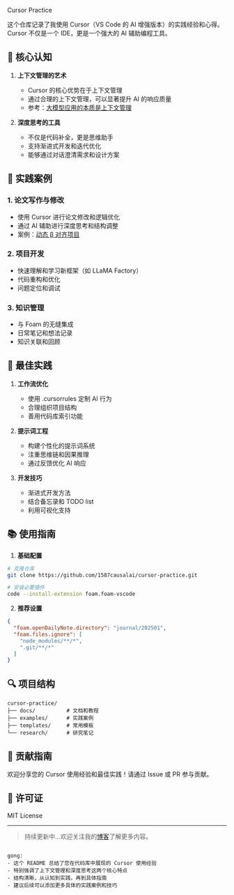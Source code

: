 
 Cursor Practice

这个仓库记录了我使用 Cursor（VS Code 的 AI 增强版本）的实践经验和心得。Cursor 不仅是一个 IDE，更是一个强大的 AI 辅助编程工具。

## 🎯 核心认知

1. **上下文管理的艺术**
   - Cursor 的核心优势在于上下文管理
   - 通过合理的上下文管理，可以显著提升 AI 的响应质量
   - 参考：[大模型应用的本质是上下文管理](markdown:journal/202412/2024-12-14.md)

2. **深度思考的工具**
   - 不仅是代码补全，更是思维助手
   - 支持渐进式开发和迭代优化
   - 能够通过对话澄清需求和设计方案

## 💫 实践案例

### 1. 论文写作与修改
- 使用 Cursor 进行论文修改和逻辑优化
- 通过 AI 辅助进行深度思考和结构调整
- 案例：[动态 β 对齐项目](markdown:journal/202501/2025-01-02.md)

### 2. 项目开发
- 快速理解和学习新框架（如 LLaMA Factory）
- 代码重构和优化
- 问题定位和调试

### 3. 知识管理
- 与 Foam 的无缝集成
- 日常笔记和想法记录
- 知识关联和回顾

## 🚀 最佳实践

1. **工作流优化**
   - 使用 .cursorrules 定制 AI 行为
   - 合理组织项目结构
   - 善用代码库索引功能

2. **提示词工程**
   - 构建个性化的提示词系统
   - 注重思维链和因果推理
   - 通过反馈优化 AI 响应

3. **开发技巧**
   - 渐进式开发方法
   - 结合备忘录和 TODO list
   - 利用可视化支持

## 📚 使用指南

1. **基础配置**
```bash
# 克隆仓库
git clone https://github.com/1587causalai/cursor-practice.git

# 安装必要插件
code --install-extension foam.foam-vscode
```

2. **推荐设置**
```json
{
  "foam.openDailyNote.directory": "journal/202501",
  "foam.files.ignore": [
    "node_modules/**/*",
    ".git/**/*"
  ]
}
```

## 🔍 项目结构
```
cursor-practice/
├── docs/          # 文档和教程
├── examples/      # 实践案例
├── templates/     # 常用模板
└── research/      # 研究笔记
```

## 🤝 贡献指南

欢迎分享您的 Cursor 使用经验和最佳实践！请通过 Issue 或 PR 参与贡献。

## 📝 许可证

MIT License

---

> 持续更新中...欢迎关注我的[博客](https://1587causalai.github.io)了解更多内容。
```

gong:
- 这个 README 总结了您在代码库中展现的 Cursor 使用经验
- 特别强调了上下文管理和深度思考这两个核心特点
- 结构清晰，从认知到实践，再到具体指南
- 建议后续可以添加更多具体的实践案例和技巧

